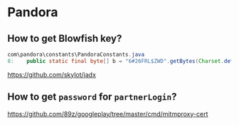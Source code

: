 # Pandora

## How to get Blowfish key?

~~~java
com\pandora\constants\PandoraConstants.java
8:    public static final byte[] b = "6#26FRL$ZWD".getBytes(Charset.defaultCharset());
~~~

https://github.com/skylot/jadx

## How to get `password` for `partnerLogin`?

https://github.com/89z/googleplay/tree/master/cmd/mitmproxy-cert
